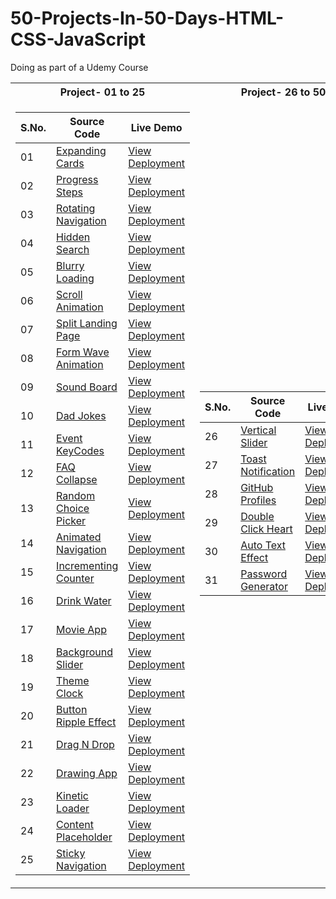 # 50-Projects-In-50-Days-HTML-CSS-JavaScript
Doing as part of a Udemy Course

<table>
<tr><th>Project- 01 to 25</th><th>Project- 26 to 50</th></tr>
<tr>
<td>

|S.No.|Source Code|Live Demo|
| - | - | - |
|01|[Expanding Cards](https://github.com/yvrakesh/50-Projects-In-50-Days-HTML-CSS-JavaScript/tree/main/Code/Project-01)|[View Deployment](https://yvrakesh.github.io/50-Projects-In-50-Days-HTML-CSS-JavaScript/Code/Project-01/)|
|02|[Progress Steps](https://github.com/yvrakesh/50-Projects-In-50-Days-HTML-CSS-JavaScript/tree/main/Code/Project-02)|[View Deployment](https://yvrakesh.github.io/50-Projects-In-50-Days-HTML-CSS-JavaScript/Code/Project-02/)|
|03|[Rotating Navigation](https://github.com/yvrakesh/50-Projects-In-50-Days-HTML-CSS-JavaScript/tree/main/Code/Project-03)|[View Deployment](https://yvrakesh.github.io/50-Projects-In-50-Days-HTML-CSS-JavaScript/Code/Project-03/)|    
|04|[Hidden Search](https://github.com/yvrakesh/50-Projects-In-50-Days-HTML-CSS-JavaScript/tree/main/Code/Project-04)|[View Deployment](https://yvrakesh.github.io/50-Projects-In-50-Days-HTML-CSS-JavaScript/Code/Project-04/)|
|05|[Blurry Loading](https://github.com/yvrakesh/50-Projects-In-50-Days-HTML-CSS-JavaScript/tree/main/Code/Project-05)|[View Deployment](https://yvrakesh.github.io/50-Projects-In-50-Days-HTML-CSS-JavaScript/Code/Project-05/)|
|06|[Scroll Animation](https://github.com/yvrakesh/50-Projects-In-50-Days-HTML-CSS-JavaScript/tree/main/Code/Project-06)|[View Deployment](https://yvrakesh.github.io/50-Projects-In-50-Days-HTML-CSS-JavaScript/Code/Project-06/)|
|07|[Split Landing Page](https://github.com/yvrakesh/50-Projects-In-50-Days-HTML-CSS-JavaScript/tree/main/Code/Project-07)|[View Deployment](https://yvrakesh.github.io/50-Projects-In-50-Days-HTML-CSS-JavaScript/Code/Project-07/)|
|08|[Form Wave Animation](https://github.com/yvrakesh/50-Projects-In-50-Days-HTML-CSS-JavaScript/tree/main/Code/Project-08)|[View Deployment](https://yvrakesh.github.io/50-Projects-In-50-Days-HTML-CSS-JavaScript/Code/Project-08/)|
|09|[Sound Board](https://github.com/yvrakesh/50-Projects-In-50-Days-HTML-CSS-JavaScript/tree/main/Code/Project-09)|[View Deployment](https://yvrakesh.github.io/50-Projects-In-50-Days-HTML-CSS-JavaScript/Code/Project-09/)|
|10|[Dad Jokes](https://github.com/yvrakesh/50-Projects-In-50-Days-HTML-CSS-JavaScript/tree/main/Code/Project-10)|[View Deployment](https://yvrakesh.github.io/50-Projects-In-50-Days-HTML-CSS-JavaScript/Code/Project-10/)|
|11|[Event KeyCodes](https://github.com/yvrakesh/50-Projects-In-50-Days-HTML-CSS-JavaScript/tree/main/Code/Project-11)|[View Deployment](https://yvrakesh.github.io/50-Projects-In-50-Days-HTML-CSS-JavaScript/Code/Project-11/)|
|12|[FAQ Collapse](https://github.com/yvrakesh/50-Projects-In-50-Days-HTML-CSS-JavaScript/tree/main/Code/Project-12)|[View Deployment](https://yvrakesh.github.io/50-Projects-In-50-Days-HTML-CSS-JavaScript/Code/Project-12/)|
|13|[Random Choice Picker](https://github.com/yvrakesh/50-Projects-In-50-Days-HTML-CSS-JavaScript/tree/main/Code/Project-13)|[View Deployment](https://yvrakesh.github.io/50-Projects-In-50-Days-HTML-CSS-JavaScript/Code/Project-13/)|
|14|[Animated Navigation](https://github.com/yvrakesh/50-Projects-In-50-Days-HTML-CSS-JavaScript/tree/main/Code/Project-14)|[View Deployment](https://yvrakesh.github.io/50-Projects-In-50-Days-HTML-CSS-JavaScript/Code/Project-14/)|
|15|[Incrementing Counter](https://github.com/yvrakesh/50-Projects-In-50-Days-HTML-CSS-JavaScript/tree/main/Code/Project-15)|[View Deployment](https://yvrakesh.github.io/50-Projects-In-50-Days-HTML-CSS-JavaScript/Code/Project-15/)|
|16|[Drink Water](https://github.com/yvrakesh/50-Projects-In-50-Days-HTML-CSS-JavaScript/tree/main/Code/Project-16)|[View Deployment](https://yvrakesh.github.io/50-Projects-In-50-Days-HTML-CSS-JavaScript/Code/Project-16/)|
|17|[Movie App](https://github.com/yvrakesh/50-Projects-In-50-Days-HTML-CSS-JavaScript/tree/main/Code/Project-17)|[View Deployment](https://yvrakesh.github.io/50-Projects-In-50-Days-HTML-CSS-JavaScript/Code/Project-17/)|
|18|[Background Slider](https://github.com/yvrakesh/50-Projects-In-50-Days-HTML-CSS-JavaScript/tree/main/Code/Project-18)|[View Deployment](https://yvrakesh.github.io/50-Projects-In-50-Days-HTML-CSS-JavaScript/Code/Project-18/)|
|19|[Theme Clock](https://github.com/yvrakesh/50-Projects-In-50-Days-HTML-CSS-JavaScript/tree/main/Code/Project-19)|[View Deployment](https://yvrakesh.github.io/50-Projects-In-50-Days-HTML-CSS-JavaScript/Code/Project-19/)|
|20|[Button Ripple Effect](https://github.com/yvrakesh/50-Projects-In-50-Days-HTML-CSS-JavaScript/tree/main/Code/Project-20)|[View Deployment](https://yvrakesh.github.io/50-Projects-In-50-Days-HTML-CSS-JavaScript/Code/Project-20/)|
|21|[Drag N Drop](https://github.com/yvrakesh/50-Projects-In-50-Days-HTML-CSS-JavaScript/tree/main/Code/Project-21)|[View Deployment](https://yvrakesh.github.io/50-Projects-In-50-Days-HTML-CSS-JavaScript/Code/Project-21/)|
|22|[Drawing App](https://github.com/yvrakesh/50-Projects-In-50-Days-HTML-CSS-JavaScript/tree/main/Code/Project-22)|[View Deployment](https://yvrakesh.github.io/50-Projects-In-50-Days-HTML-CSS-JavaScript/Code/Project-22/)|
|23|[Kinetic Loader](https://github.com/yvrakesh/50-Projects-In-50-Days-HTML-CSS-JavaScript/tree/main/Code/Project-23)|[View Deployment](https://yvrakesh.github.io/50-Projects-In-50-Days-HTML-CSS-JavaScript/Code/Project-23/)|
|24|[Content Placeholder](https://github.com/yvrakesh/50-Projects-In-50-Days-HTML-CSS-JavaScript/tree/main/Code/Project-24)|[View Deployment](https://yvrakesh.github.io/50-Projects-In-50-Days-HTML-CSS-JavaScript/Code/Project-24/)|
|25|[Sticky Navigation](https://github.com/yvrakesh/50-Projects-In-50-Days-HTML-CSS-JavaScript/tree/main/Code/Project-25)|[View Deployment](https://yvrakesh.github.io/50-Projects-In-50-Days-HTML-CSS-JavaScript/Code/Project-25/)|
</td>

<td>

|S.No.|Source Code|Live Demo|
| - | - | - | 
|26|[Vertical Slider](https://github.com/yvrakesh/50-Projects-In-50-Days-HTML-CSS-JavaScript/tree/main/Code/Project-26)|[View Deployment](https://yvrakesh.github.io/50-Projects-In-50-Days-HTML-CSS-JavaScript/Code/Project-26/)|  
|27|[Toast Notification](https://github.com/yvrakesh/50-Projects-In-50-Days-HTML-CSS-JavaScript/tree/main/Code/Project-27)|[View Deployment](https://yvrakesh.github.io/50-Projects-In-50-Days-HTML-CSS-JavaScript/Code/Project-27/)|
|28|[GitHub Profiles](https://github.com/yvrakesh/50-Projects-In-50-Days-HTML-CSS-JavaScript/tree/main/Code/Project-28)|[View Deployment](https://yvrakesh.github.io/50-Projects-In-50-Days-HTML-CSS-JavaScript/Code/Project-28/)|
|29|[Double Click Heart](https://github.com/yvrakesh/50-Projects-In-50-Days-HTML-CSS-JavaScript/tree/main/Code/Project-29)|[View Deployment](https://yvrakesh.github.io/50-Projects-In-50-Days-HTML-CSS-JavaScript/Code/Project-29/)|
|30|[Auto Text Effect](https://github.com/yvrakesh/50-Projects-In-50-Days-HTML-CSS-JavaScript/tree/main/Code/Project-30)|[View Deployment](https://yvrakesh.github.io/50-Projects-In-50-Days-HTML-CSS-JavaScript/Code/Project-30/)|
|31|[Password Generator](https://github.com/yvrakesh/50-Projects-In-50-Days-HTML-CSS-JavaScript/tree/main/Code/Project-31)|[View Deployment](https://yvrakesh.github.io/50-Projects-In-50-Days-HTML-CSS-JavaScript/Code/Project-31/)|
</td>
</tr> </table>



